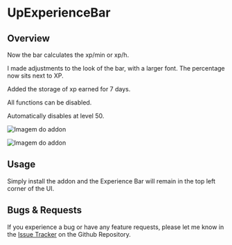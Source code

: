 # UpExperienceBar

Overview
--------

Now the bar calculates the xp/min or xp/h.

I made adjustments to the look of the bar, with a larger font. The percentage now sits next to XP. 

Added the storage of xp earned for 7 days. 

All functions can be disabled. 

Automatically disables at level 50.


![Imagem do addon](https://cdn.discordapp.com/attachments/1285314566993219595/1287462083511713845/image.png?ex=66f1a200&is=66f05080&hm=b73306638141b9eff4a5ef416d27aac1bb53ec31caf5809ead4bae2afc1a8fda&)

![Imagem do addon](https://cdn.discordapp.com/attachments/1285314566993219595/1287462697822191750/image.png?ex=66f1a293&is=66f05113&hm=85a9cd177207fc9f324947e1ba85ee78f1a03e238a0afcdb7bcc480a3de2153f&)


Usage
-------

Simply install the addon and the Experience Bar will remain in the top left corner of the UI.  

Bugs & Requests
---------------

If you experience a bug or have any feature requests, please let me know in the [Issue Tracker](https://github.com/fisicorj/UpExperienceBar/issues) on the Github Repository.

